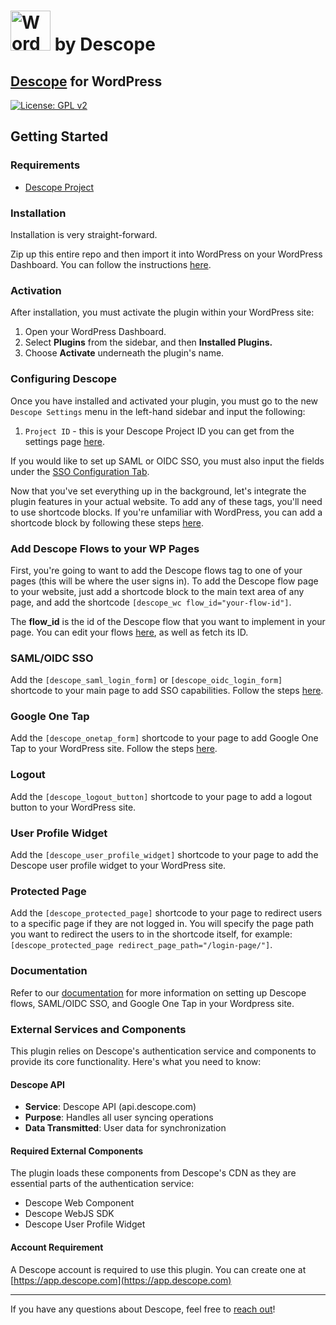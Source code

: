 # <a title="WordPress, GPL &lt;http://www.gnu.org/licenses/gpl.html&gt;, via Wikimedia Commons" href="https://wordpress.org/"><img width="64" alt="WordPress blue logo" src="https://upload.wikimedia.org/wikipedia/commons/thumb/9/98/WordPress_blue_logo.svg/64px-WordPress_blue_logo.svg.png"></a> by Descope

## [Descope](https://www.descope.com/) for WordPress

[![License: GPL v2](https://img.shields.io/badge/License-GPL_v2-blue.svg)](https://www.gnu.org/licenses/old-licenses/gpl-2.0.en.html)

## Getting Started

### Requirements

- [Descope Project](https://www.descope.com/sign-up)

### Installation

Installation is very straight-forward.

Zip up this entire repo and then import it into WordPress on your WordPress Dashboard. You can follow the instructions [here](https://www.wpbeginner.com/beginners-guide/step-by-step-guide-to-install-a-wordpress-plugin-for-beginners/).

### Activation

After installation, you must activate the plugin within your WordPress site:

1. Open your WordPress Dashboard.
2. Select **Plugins** from the sidebar, and then **Installed Plugins.**
3. Choose **Activate** underneath the plugin's name.

### Configuring Descope

Once you have installed and activated your plugin, you must go to the new `Descope Settings` menu in the left-hand sidebar and input the following:

1. `Project ID` - this is your Descope Project ID you can get from the settings page [here](https://app.descope.com/settings/project).

If you would like to set up SAML or OIDC SSO, you must also input the fields under the [SSO Configuration Tab](https://docs.descope.com/web-development-platforms/setup-guides/wordpress#samloidc-sso).

Now that you've set everything up in the background, let's integrate the plugin features in your actual website. To add any of these tags, you'll need to use shortcode blocks. If you're unfamiliar with WordPress, you can add a shortcode block by following these steps [here](https://wordpress.com/support/wordpress-editor/blocks/shortcode-block/).

### Add Descope Flows to your WP Pages

First, you're going to want to add the Descope flows tag to one of your pages (this will be where the user signs in). To add the Descope flow page to your website, just add a shortcode block to the main text area of any page, and add the shortcode `[descope_wc flow_id="your-flow-id"]`.

The **flow_id** is the id of the Descope flow that you want to implement in your page. You can edit your flows [here](https://app.descope.com/flows), as well as fetch its ID.

### SAML/OIDC SSO

Add the `[descope_saml_login_form]` or `[descope_oidc_login_form]` shortcode to your main page to add SSO capabilities. Follow the steps [here](https://docs.descope.com/web-development-platforms/setup-guides/wordpress#samloidc-sso).

### Google One Tap

Add the `[descope_onetap_form]` shortcode to your page to add Google One Tap to your WordPress site. Follow the steps [here](https://docs.descope.com/web-development-platforms/setup-guides/wordpress#google-one-tap).

### Logout

Add the `[descope_logout_button]` shortcode to your page to add a logout button to your WordPress site.

### User Profile Widget

Add the `[descope_user_profile_widget]` shortcode to your page to add the Descope user profile widget to your WordPress site.

### Protected Page

Add the `[descope_protected_page]` shortcode to your page to redirect users to a specific page if they are not logged in. You will specify the page path you want to redirect the users to in the shortcode itself, for example: `[descope_protected_page redirect_page_path="/login-page/"]`.

### Documentation

Refer to our [documentation](https://docs.descope.com/web-development-platforms/setup-guides/wordpress) for more information on setting up Descope flows, SAML/OIDC SSO, and Google One Tap in your Wordpress site.

### External Services and Components

This plugin relies on Descope's authentication service and components to provide its core functionality. Here's what you need to know:

#### Descope API
- **Service**: Descope API (api.descope.com)
- **Purpose**: Handles all user syncing operations
- **Data Transmitted**: User data for synchronization

#### Required External Components
The plugin loads these components from Descope's CDN as they are essential parts of the authentication service:
- Descope Web Component
- Descope WebJS SDK
- Descope User Profile Widget

#### Account Requirement
A Descope account is required to use this plugin. You can create one at [https://app.descope.com](https://app.descope.com)

---

If you have any questions about Descope, feel free to [reach out](https://docs.descope.com/support/)!
